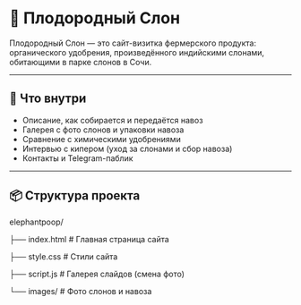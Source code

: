 # 🐘 Плодородный Слон

Плодородный Слон — это сайт-визитка фермерского продукта: органического удобрения, произведённого индийскими слонами, обитающими в парке слонов в Сочи.

---

## 🌱 Что внутри

- Описание, как собирается и передаётся навоз
- Галерея с фото слонов и упаковки навоза
- Сравнение с химическими удобрениями
- Интервью с кипером (уход за слонами и сбор навоза)
- Контакты и Telegram-паблик

---

## 📦 Структура проекта

elephantpoop/

├── index.html       # Главная страница сайта

├── style.css        # Стили сайта

├── script.js        # Галерея слайдов (смена фото)

└── images/          # Фото слонов и навоза
